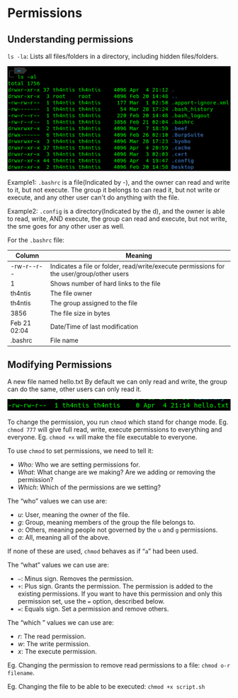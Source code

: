 # Permissions

## Understanding permissions

`ls -la`: Lists all files/folders in a directory, including hidden files/folders.

![](<../.gitbook/assets/image (149).png>)

Example1: `.bashrc` is a file(Indicated by -), and the owner can read and write to it, but not execute. The group it belongs to can read it, but not write or execute, and any other user can't do anything with the file.

Example2: `.config` is a directory(Indicated by the d), and the owner is able to read, write, AND execute, the group can read and execute, but not write, the sme goes for any other user as well.

For the `.bashrc` file:

| Column       | Meaning                                                                                   |
| ------------ | ----------------------------------------------------------------------------------------- |
| -rw-r--r--   | Indicates a file or folder, read/write/execute permissions for the user/group/other users |
| 1            | Shows number of hard links to the file                                                    |
| th4ntis      | The file owner                                                                            |
| th4ntis      | The group assigned to the file                                                            |
| 3856         | The file size in bytes                                                                    |
| Feb 21 02:04 | Date/Time of last modification                                                            |
| .bashrc      | File name                                                                                 |

## Modifying Permissions

A new file named hello.txt  By default we can only read and write, the group can do the same, other users can only read it.

![](<../.gitbook/assets/image (17) (1).png>)

To change the permission, you run `chmod` which stand for change mode. Eg. `chmod 777` will give full read, write, execute permissions to everything and everyone.  Eg. `chmod +x` will make the file executable to everyone.

To use `chmod` to set permissions, we need to tell it:

* _Who:_ Who we are setting permissions for.
* _What_: What change are we making? Are we adding or removing the permission?
* _Which_: Which of the permissions are we setting?

The “who” values we can use are:

* _u_: User, meaning the owner of the file.
* _g_: Group, meaning members of the group the file belongs to.
* _o_: Others, meaning people not governed by the `u` and `g` permissions.
* _a_: All, meaning all of the above.

If none of these are used, `chmod` behaves as if “`a`” had been used.

The “what” values we can use are:

* _`–`_: Minus sign. Removes the permission.
* _`+`_: Plus sign. Grants the permission. The permission is added to the existing permissions. If you want to have this permission and only this permission set, use the `=` option, described below.
* _`=`_: Equals sign. Set a permission and remove others.

The “which ” values we can use are:

* _r_:  The read permission.
* _w_: The write permission.
* _x_: The execute permission.

Eg. Changing the permission to remove read permissions to a file: `chmod o-r filename`.&#x20;

Eg. Changing the file to be able to be executed: `chmod +x script.sh`
